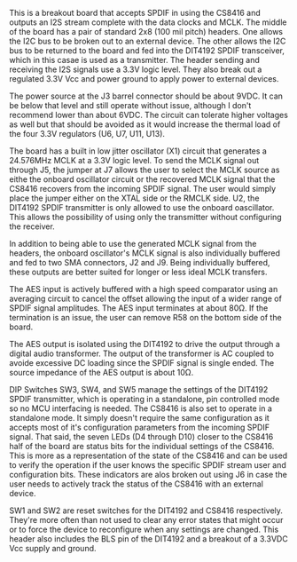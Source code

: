 This is a breakout board that accepts SPDIF in using the CS8416 and outputs an I2S stream complete with the data clocks and MCLK.  The middle of the board has a pair of standard 2x8 (100 mil pitch) headers.  One allows the I2C bus to be broken out to an external device.  The other allows the I2C bus to be returned to the board and fed into the DIT4192 SPDIF transceiver, which in this casae is used as a transmitter.  The header sending and receiving the I2S signals use a 3.3V logic level.  They also break out a regulated 3.3V Vcc and power ground to apply power to external devices.  

The power source at the J3 barrel connector should be about 9VDC.  It can be below that level and still operate without issue, although I don't recommend lower than about 6VDC.  The circuit can tolerate higher voltages as well but that should be avoided as it would increase the thermal load of the four 3.3V regulators (U6, U7, U11, U13).   

The board has a built in low jitter oscillator (X1) circuit that generates a 24.576MHz MCLK at a 3.3V logic level.  To send the MCLK signal out through J5, the jumper at J7 allows the user to select the MCLK source as eithe the onboard oscillator circuit or the recovered MCLK signal that the CS8416 recovers from the incoming SPDIF signal.  The user would simply place the jumper either on the XTAL side or the RMCLK side.  U2, the DIT4192 SPDIF transmitter is only allowed to use the onboard oascillator.  This allows the possibility of using only the transmitter without configuring the receiver.  

In addition to being able to use the generated MCLK signal from the headers, the onboard oscillator's MCLK signal is also individually buffered and fed to two SMA connectors, J2 and J9.  Being individually buffered, these outputs are better suited for longer or less ideal MCLK transfers.

The AES input is actively buffered with a high speed comparator using an averaging circuit to cancel the offset allowing the input of a wider range of SPDIF signal amplitudes.  The AES input terminates at about 80Ω.  If the termination is an issue, the user can remove R58 on the bottom side of the board.  

The AES output is isolated using the DIT4192 to drive the output through a digital audio transformer.  The output of the transformer is AC coupled to avoide excessive DC loading since the SPDIF signal is single ended.  The source impedance of the AES output is about 10Ω.

DIP Switches SW3, SW4, and SW5 manage the settings of the DIT4192 SPDIF transmitter, which is operating in a standalone, pin controlled mode so no MCU interfacing is needed.  The CS8416 is also set to operate in a standalone mode.  It simply doesn't require the same configuration as it accepts most of it's configuration parameters from the incoming SPDIF signal.  That said, the seven LEDs (D4 through D10) closer to the CS8416 half of the board are status bits for the individual settings of the CS8416.  This is more as a representation of the state of the CS8416 and can be used to verify the operation if the user knows the specific SPDIF stream user and configuration bits.  These indicators are alos broken out using J6 in case the user needs to actively track the status of the CS8416 with an external device.

SW1 and SW2 are reset switches for the DIT4192 and CS8416 respectively.  They're more often than not used to clear any error states that might occur or to force the device to reconfigure when any settings are changed.  This header also includes the BLS pin of the DIT4192 and a breakout of a 3.3VDC Vcc supply and ground.
